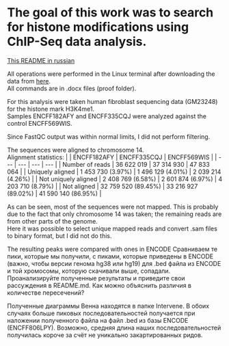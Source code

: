 # The goal of this work was to search for histone modifications using ChIP-Seq data analysis.

[This README in russian](README.ru.md)

All operations were performed in the Linux terminal after downloading the data from [here](https://www.encodeproject.org/chip-seq-matrix/?type=Experiment&replicates.library.biosample.donor.organism.scientific_name=Homo%20sapiens&assay_title=Histone%20ChIP-seq&assay_title=Mint-ChIP-seq&status=released).  
All commands are in .docx files (proof folder).

For this analysis were taken human fibroblast sequencing data (GM23248) for the histone mark H3K4me1.  
Samples ENCFF182AFY and ENCFF335CQJ were analyzed against the control ENCFF569WIS.  

Since FastQC output was within normal limits, I did not perform filtering.

The sequences were aligned to chromosome 14.  
Alignment statistics:
|  | ENCFF182AFY | ENCFF335CQJ | ENCFF569WIS |
| --- | --- | --- | --- |
| Number of reads | 36 622 019 | 37 314 930 | 47 833 064 |
| Uniquely aligned | 1 453 730 (3.97%) | 1 496 129 (4.01%) | 2 039 214 (4.26%) |
| Not uniquely aligned  | 2 408 769 (6.58%) | 2 601 874 (6.97%) | 4 203 710 (8.79%) |
| Not aligned | 32 759 520 (89.45%) | 33 216 927 (89.02%) | 41 590 140 (86.95%) |

As can be seen, most of the sequences were not mapped. This is probably due to the fact that only chromosome 14 was taken; the remaining reads are from other parts of the genome.  
Here it was possible to select unique mapped reads and convert .sam files to binary format, but I did not do this.  

The resulting peaks were compared with ones in ENCODE
Сравниваем те пики, которые мы получили, с пиками, которые приведены в ENCODE (важно, чтобы версии генома hg38 или hg19) для .bed файла из ENCODE и той хромосомы, которую скачивали выше, сопадали.
Проанализируйте полученные результаты и приведите свои рассуждения в README.md. Как можно объяснить различия в количестве пересечений?

Полученные диаграммы Венна находятся в папке Intervene. В обоих случаях больше пиковых последовательностей получается при наложении полученного файла на файл .bed из базы ENCODE (ENCFF806LPY). Возможно, средняя длина наших последовательностей получилась короче за счёт не уникально закартированных ридов. 
